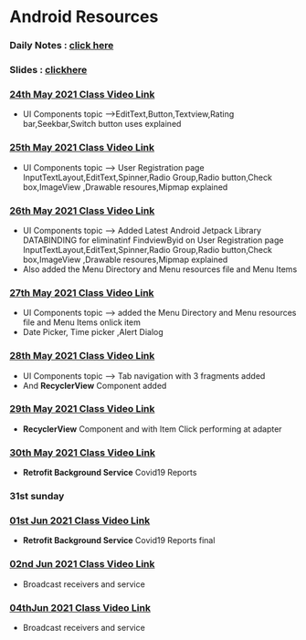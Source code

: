 # Android Resources 

### Daily Notes : [click here](https://docs.google.com/document/d/1M5ZOyI0Lsw3ddvNwTl5WNihhjFz9rp540ImX5-nh7zM/edit?usp=sharing)

### Slides : [clickhere](https://drive.google.com/drive/folders/1eu-LXxiHocSktGYpG04PfE9Xmr_pBY5P)
### [24th May 2021 Class Video Link](https://transcripts.gotomeeting.com/#/s/fa9ed1cf33d2d46285999e8da43c2dfc0e08ea41696df6faa1197f5bc1506b4e)
* UI Components topic -->EditText,Button,Textview,Rating bar,Seekbar,Switch button uses explained 

### [25th May 2021 Class Video Link](https://transcripts.gotomeeting.com/#/s/e8684890a27238ceab4faff550618a523eb90ba2b56e7be107581ced2dfd7a7b)
* UI Components topic --> User Registration page InputTextLayout,EditText,Spinner,Radio Group,Radio button,Check box,ImageView ,Drawable resoures,Mipmap  explained 

### [26th May 2021 Class Video Link](https://transcripts.gotomeeting.com/#/s/aad36225097436596d6581350fadca2285bad2541dc54ed6f92522d2862cef0e)
* UI Components topic --> Added Latest Android Jetpack Library DATABINDING for eliminatinf FindviewByid on User Registration page InputTextLayout,EditText,Spinner,Radio Group,Radio button,Check box,ImageView ,Drawable resoures,Mipmap  explained 
* Also added the Menu Directory and Menu resources file and Menu Items 
### [27th May 2021 Class Video Link](https://transcripts.gotomeeting.com/#/s/7be8413633834880103b1f0d337c53b4dec4724148c09d9b8385a48e9391dc5c)
* UI Components topic --> added the Menu Directory and Menu resources file and Menu Items onlick item
* Date Picker, Time picker ,Alert Dialog
### [28th May 2021 Class Video Link](https://transcripts.gotomeeting.com/#/s/3c197b15a943ed573c33cbdac697f830d96ac7fd582138dd2a089fbed073e791)
* UI Components topic --> Tab navigation with 3 fragments added
* And **RecyclerView** Component added 
### [29th May 2021 Class Video Link](https://transcripts.gotomeeting.com/#/s/3382135e68e78049701f6a2aab2f487d22e1a353b8c723997e2eecf3d943c242)
*  **RecyclerView** Component and with Item Click performing at adapter
### [30th May 2021 Class Video Link](https://transcripts.gotomeeting.com/#/s/39137d1016b2e4b09953e34045715283e5f799b0a77408c80a3665295e7f489a)
*  **Retrofit Background Service** Covid19 Reports
### 31st sunday

### [01st Jun 2021 Class Video Link](https://transcripts.gotomeeting.com/#/s/e380cd9b4638b4da377a7efb02ea15988a8c9f48920c16776e55181df8f40aac)
*  **Retrofit Background Service** Covid19 Reports final 

### [02nd Jun 2021 Class Video Link](https://transcripts.gotomeeting.com/#/s/ea15fa1658e849be1859cb490a34aeb46ebbb60a52d331e4302dd2b93a050d82)
*  Broadcast receivers and service

### [04thJun 2021 Class Video Link](https://transcripts.gotomeeting.com/#/s/c1e08451743afa0c192096fd3a6ddb691886362851e8292a3ef69a957bd189e1)
*  Broadcast receivers and service








